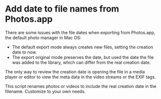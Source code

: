 # Add date to file names from Photos.app

There are some issues with the file dates when exporting from Photos.app, the default photo manager in Mac OS:

* The default export mode always creates new files, setting the creation date to now. 
* The export original mode preserves the date, but used the date the file was added to the library, which can
differ from the real creation date.

The only way to review the creation date is opening the file in a media player or editor to view the 
meta data in the video streams or the EXIF tags.

This script renames photos or videos to include the real creation date in the filename. Customize to your 
own needs.